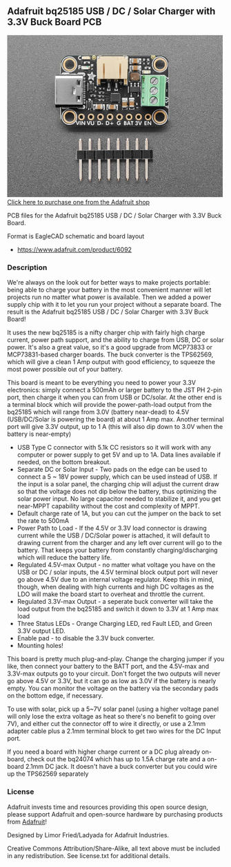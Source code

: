 ## Adafruit bq25185 USB / DC / Solar Charger with 3.3V Buck Board PCB

<a href="http://www.adafruit.com/products/6092"><img src="assets/6092.jpg?raw=true" width="500px"><br/>
Click here to purchase one from the Adafruit shop</a>

PCB files for the Adafruit bq25185 USB / DC / Solar Charger with 3.3V Buck Board. 

Format is EagleCAD schematic and board layout
* https://www.adafruit.com/product/6092

### Description

We're always on the look out for better ways to make projects portable: being able to charge your battery in the most convenient manner will let projects run no matter what power is available. Then we added a power supply chip with it to let you run your project without a separate board. The result is the Adafruit bq25185 USB / DC / Solar Charger with 3.3V Buck Board!

It uses the new bq25185 is a nifty charger chip with fairly high charge current, power path support, and the ability to charge from USB, DC or solar power. It's also a great value, so it's a good upgrade from MCP73833 or MCP73831-based charger boards. The buck converter is the TPS62569, which will give a clean 1 Amp output with good efficiency, to squeeze the most power possible out of your battery.

This board is meant to be everything you need to power your 3.3V electronics: simply connect a 500mAh or larger battery to the JST PH 2-pin port, then charge it when you can from USB or DC/solar. At the other end is a terminal block which will provide the power-path-load output from the bq25185 which will range from 3.0V (battery near-dead) to 4.5V (USB/DC/Solar is powering the board) at about 1 Amp max. Another terminal port will give 3.3V output, up to 1 A (this will also dip down to 3.0V when the battery is near-empty)

* USB Type C connector with 5.1k CC resistors so it will work with any computer or power supply to get 5V and up to 1A. Data lines available if needed, on the bottom breakout.
* Separate DC or Solar Input - Two pads on the edge can be used to connect a 5 ~ 18V power supply, which can be used instead of USB. If the input is a solar panel, the charging chip will adjust the current draw so that the voltage does not dip below the battery, thus optimizing the solar power input. No large capacitor needed to stabilize it, and you get near-MPPT capability without the cost and complexity of MPPT.
* Default charge rate of 1A, but you can cut the jumper on the back to set the rate to 500mA
* Power Path to Load - If the 4.5V or 3.3V load connector is drawing current while the USB / DC/Solar power is attached, it will default to drawing current from the charger and any left over current will go to the battery. That keeps your battery from constantly charging/discharging which will reduce the battery life.
* Regulated 4.5V-max Output - no matter what voltage you have on the USB or DC / solar inputs, the 4.5V terminal block output port will never go above 4.5V due to an internal voltage regulator. Keep this in mind, though, when dealing with high currents and high DC voltages as the LDO will make the board start to overheat and throttle the current.
* Regulated 3.3V-max Output - a seperate buck converter will take the load output from the bq25185 and switch it down to 3.3V at 1 Amp max load
* Three Status LEDs - Orange Charging LED, red Fault LED, and Green 3.3V output LED.
* Enable pad - to disable the 3.3V buck converter.
* Mounting holes!

This board is pretty much plug-and-play. Change the charging jumper if you like, then connect your battery to the BATT port, and the 4.5V-max and 3.3V-max outputs go to your circuit. Don't forget the two outputs  will never go above 4.5V or 3.3V, but it can go as low as 3.0V if the battery is nearly empty. You can monitor the voltage on the battery via the secondary pads on the bottom edge, if necessary.

To use with solar, pick up a 5~7V solar panel (using a higher voltage panel will only lose the extra voltage as heat so there's no benefit to going over 7V), and either cut the connector off to wire it directly, or use a 2.1mm adapter cable plus a 2.1mm terminal block to get two wires for the DC Input port.

If you need a board with higher charge current or a DC plug already on-board, check out the bq24074 which has up to 1.5A charge rate and a on-board 2.1mm DC jack. It doesn't have a buck converter but you could wire up the TPS62569 separately

### License

Adafruit invests time and resources providing this open source design, please support Adafruit and open-source hardware by purchasing products from [Adafruit](https://www.adafruit.com)!

Designed by Limor Fried/Ladyada for Adafruit Industries.

Creative Commons Attribution/Share-Alike, all text above must be included in any redistribution. 
See license.txt for additional details.
